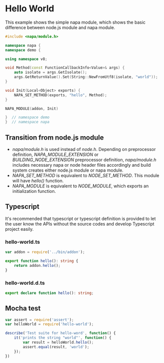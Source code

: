 # Hello World

This example shows the simple napa module, which shows the basic difference between node.js module and napa module.

```cpp
#include <napa/module.h>

namespace napa {
namespace demo {

using namespace v8;

void Method(const FunctionCallbackInfo<Value>& args) {
    auto isolate = args.GetIsolate();
    args.GetReturnValue().Set(String::NewFromUtf8(isolate, "world"));
}

void Init(Local<Object> exports) {
    NAPA_SET_METHOD(exports, "hello", Method);
}

NAPA_MODULE(addon, Init)

}  // namespace demo
}  // namespace napa
```

## Transition from node.js module
* *napa/module.h* is used instead of *node.h*. Depending on preprocessor definition, *NAPA_MODULE_EXTENSION* or
 *BUILDING_NODE_EXTENSION* preprocessor definition, *napa/module.h* includes necessary napa or node header files
  accordingly and build system creates either node.js module or napa module.
* *NAPA_SET_METHOD* is equivalent to *NODE_SET_METHOD*. This module will have *hello()* function.
* *NAPA_MODULE* is equivalent to *NODE_MODULE*, which exports an initialization function.

## Typescript
It's recommended that typescript or typescript definition is provided to let the user know the APIs without
 the source codes and develop Typescript project easily.
### hello-world.ts
```ts
var addon = require('../bin/addon');

export function hello(): string {
    return addon.hello();
}
```
### hello-world.d.ts
```d.ts
export declare function hello(): string;
```

## Mocha test
```js
var assert = require('assert');
var helloWorld = require('hello-world');

describe('Test suite for hello-word', function() {
    it('prints the string "world"', function() {
        var result = helloWorld.hello();
        assert.equal(result, 'world');
    });
})
```
